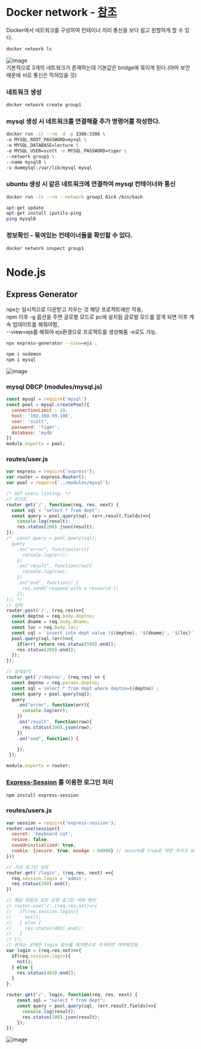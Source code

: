 # Docker network - [참조](https://www.daleseo.com/docker-networks/)
Docker에서 네트워크를 구성하여 컨테이너 끼리 통신을 보다 쉽고 원할하게 할 수 있다.   
``` bash
docker network ls
```
![image](https://user-images.githubusercontent.com/87006912/225172950-f8f89402-638a-4131-a2c3-0e0aa2a8628d.png)   
기본적으로 3개의 네트워크가 존재하는데 기본값은 bridge에 묶이게 된다.(아마 보안때문에 서로 통신은 막혀있을 것)   
### 네트워크 생성
``` bash
docker network create group1
```
### mysql 생성 시 네트워크를 연결해줄 추가 명령어를 작성한다.
``` bash
docker run -it --rm -d -p 3306:3306 \
-e MYSQL_ROOT_PASSWORD=mysql \
-e MYSQL_DATABASE=lecture \
-e MYSQL_USER=scott -e MYSQL_PASSWORD=tiger \
--network group1 \
--name mysql8 \
-v dummySql:/var/lib/mysql mysql
```

### ubuntu 생성 시 같은 네트워크에 연결하여 mysql 컨테이너와 통신
``` bash
docker run -it --rm --network group1 61c4 /bin/bash

apt-get update
apt-get install iputils-ping
ping mysql8
```

### 정보확인 - 묶여있는 컨테이너들을 확인할 수 있다.
``` bash
docker network inspect group1
```

# Node.js
## Express Generator
npx는 일시적으로 다운받고 치우는 것 해당 프로젝트에만 적용,   
npm 이후 -g 옵션을 주면 글로벌 모드로 pc에 설치됨 글로벌 모드를 깔게 되면 이후 계속 업데이트를 해줘야함,   
--view=ejs를 해줘야 ejs환경으로 프로젝트를 생성해줌 -e로도 가능.   
``` bash
npx express-generator --view=ejs .

npm i nodemon
npm i mysql
```
![image](https://user-images.githubusercontent.com/87006912/225177059-aa07c7ff-4295-4946-9ba7-441ea1a4b5c6.png)   

### mysql DBCP (modules/mysql.js)
``` js
const mysql = require('mysql')
const pool = mysql.createPool({
  connectionLimit : 10,
  host: '192.168.99.100',
  user: 'scott',
  password: 'tiger',
  database: 'mydb'
})
module.exports = pool;
```
### routes/user.js
``` js
var express = require('express');
var router = express.Router();
var pool = require('../modules/mysql');

/* GET users listing. */
// 리스트
router.get('/', function(req, res, next) {
  const sql = "select * from dept";
  const query = pool.query(sql, (err,result,fields)=>{
    console.log(result);
    res.status(200).json(result);
});
/*  const query = pool.query(sql);
  query
    .on("error", function(err){
      console.log(err);
    })
    .on("result", function(row){
      console.log(row);
    })
    .on("end", function() {
      res.send('respond with a resource');
    });
}); */
// 입력
router.post('/', (req,res)=>{
  const deptno = req.body.deptno;
  const dname = req.body.dname;
  const loc = req.body.loc;
  const sql = `insert into dept value (${deptno}, '${dname}', '${loc}')`;
  pool.query(sql,(err)=>{
    if(err) return res.status(500).end();
    res.status(200).end();
  });
});

// 상세보기
router.get('/:deptno', (req,res) => {
  const deptno = req.params.deptno;
  const sql =`select * from dept where deptno=${deptno}`;
  const query = pool.query(sql);
  query
    .on("error", function(err){
      console.log(err);
    })
    .on("result", function(row){
      res.status(200).json(row);
    })
    .on("end", function() {

    });
 });

module.exports = router;
```

### [Express-Session](https://expressjs.com/en/resources/middleware/session.html) 를 이용한 로그인 처리
``` bash
npm install express-session
```
### routes/users.js
``` js
var session = require('express-session');
router.use(session({
  secret: 'keyboard cat',
  resave: false,
  saveUninitialized: true,
  cookie: {secure: true, maxAge : 60000} // secure를 true로 하면 쿠키가 보이지 않게됨
}))

// 가상 로그인 성공
router.get('/login', (req,res, next) =>{
  req.session.login = 'admin';
  res.status(200).end();
})

// 해당 파일의 모든 요청 로그인 여부 확인
// router.use('/',(req,res,nxt)=>{
//   if(req.session.login){
//     nxt();
//   } else {
//     res.status(403).end();
//   }
// });
// 원하는 곳에만 login 함수를 매개변수로 주게되면 여부확인됨
var login = (req,res,nxt)=>{
  if(req.session.login){
    nxt();
  } else {
    res.status(403).end();
  }
};

router.get('/', login, function(req, res, next) {
    const sql = "select * from dept";
    const query = pool.query(sql, (err,result,fields)=>{
      console.log(result);
      res.status(200).json(result);
    });
});
```
![image](https://user-images.githubusercontent.com/87006912/225189266-6645e649-a3fe-4830-895c-a239780ff993.png)   







































